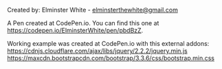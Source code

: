 Created by: Elminster White - elminsterthewhite@gmail.com

A Pen created at CodePen.io. You can find this one at https://codepen.io/ElminsterWhite/pen/pbdBzZ.

Working example was created at CodePen.io with this external addons:
https://cdnjs.cloudflare.com/ajax/libs/jquery/2.2.2/jquery.min.js
https://maxcdn.bootstrapcdn.com/bootstrap/3.3.6/css/bootstrap.min.css